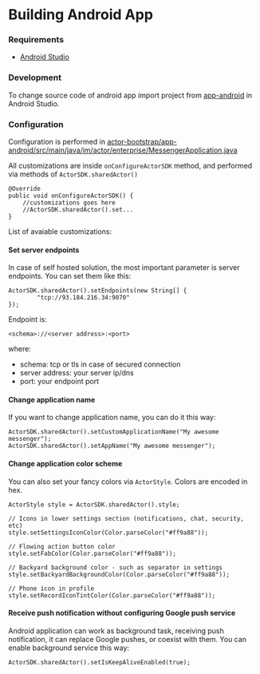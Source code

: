 # Building Android App

### Requirements
* [Android Studio](http://developer.android.com/sdk/index.html)

### Development
To change source code of android app import project from [app-android](../../app-android/) in Android Studio.

### Configuration
Configuration is performed in [actor-bootstrap/app-android/src/main/java/im/actor/enterprise/MessengerApplication.java](../../app-android/src/main/java/im/actor/enterprise/MessengerApplication.java)

All customizations are inside `onConfigureActorSDK` method, and performed via methods of `ActorSDK.sharedActor()`

```
@Override
public void onConfigureActorSDK() { 
	//customizations goes here
	//ActorSDK.sharedActor().set...
}
```

List of avaiable customizations:
#### Set server endpoints
In case of self hosted solution, the most important parameter is server endpoints. You can set them like this: 

```
ActorSDK.sharedActor().setEndpoints(new String[] {
		"tcp://93.184.216.34:9070"
});
```
Endpoint is:
```
<schema>://<server address>:<port>
```
where:
 - schema: tcp or tls in case of secured connection
 - server address: your server ip/dns
 - port: your endpoint port

#### Change application name
If you want to change application name, you can do it this way:
```
ActorSDK.sharedActor().setCustomApplicationName("My awesome messenger");
ActorSDK.sharedActor().setAppName("My awesome messenger");
```

#### Change application color scheme
You can also set your fancy colors via `ActorStyle`. Colors are encoded in hex.  
```
ActorStyle style = ActorSDK.sharedActor().style;

// Icons in lower settings section (notifications, chat, security, etc)
style.setSettingsIconColor(Color.parseColor("#ff9a88"));

// Flowing action button color
style.setFabColor(Color.parseColor("#ff9a88"));

// Backyard background color - such as separator in settings
style.setBackyardBackgroundColor(Color.parseColor("#ff9a88"));

// Phone icon in profile
style.setRecordIconTintColor(Color.parseColor("#ff9a88"));
```

#### Receive push notification without configuring Google push service
Android application can work as background task, receiving push notification, it can replace Google pushes, or coexist with them.
You can enable background service this way:
```
ActorSDK.sharedActor().setIsKeepAliveEnabled(true);
```
